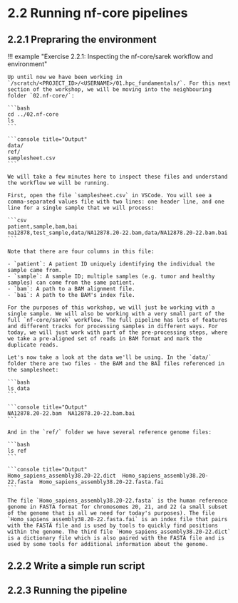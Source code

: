 # 2.2 Running nf-core pipelines

## 2.2.1 Prepraring the environment

!!! example "Exercise 2.2.1: Inspecting the nf-core/sarek workflow and environment"

    Up until now we have been working in `/scratch/<PROJECT_ID>/<USERNAME>/01.hpc_fundamentals/`. For this next section of the workshop, we will be moving into the neighbouring folder `02.nf-core/`:

    ```bash
    cd ../02.nf-core
    ls
    ```

    ```console title="Output"
    data/
    ref/
    samplesheet.csv
    ```

    We will take a few minutes here to inspect these files and understand the workflow we will be running.

    First, open the file `samplesheet.csv` in VSCode. You will see a comma-separated values file with two lines: one header line, and one line for a single sample that we will process:

    ```csv
    patient,sample,bam,bai
    na12878,test_sample,data/NA12878.20-22.bam,data/NA12878.20-22.bam.bai
    ```

    Note that there are four columns in this file:
    
    - `patient`: A patient ID uniquely identifying the individual the sample came from.
    - `sample`: A sample ID; multiple samples (e.g. tumor and healthy samples) can come from the same patient.
    - `bam`: A path to a BAM alignment file.
    - `bai`: A path to the BAM's index file.

    For the purposes of this workshop, we will just be working with a single sample. We will also be working with a very small part of the full `nf-core/sarek` workflow. The full pipeline has lots of features and different tracks for processing samples in different ways. For today, we will just work with part of the pre-processing steps, where we take a pre-aligned set of reads in BAM format and mark the duplicate reads.

    Let's now take a look at the data we'll be using. In the `data/` folder there are two files - the BAM and the BAI files referenced in the samplesheet:

    ```bash
    ls data
    ```

    ```console title="Output"
    NA12878.20-22.bam  NA12878.20-22.bam.bai
    ```

    And in the `ref/` folder we have several reference genome files:

    ```bash
    ls ref
    ```

    ```console title="Output"
    Homo_sapiens_assembly38.20-22.dict  Homo_sapiens_assembly38.20-22.fasta  Homo_sapiens_assembly38.20-22.fasta.fai
    ```

    The file `Homo_sapiens_assembly38.20-22.fasta` is the human reference genome in FASTA format for chromosomes 20, 21, and 22 (a small subset of the genome that is all we need for today's purposes). The file `Homo_sapiens_assembly38.20-22.fasta.fai` is an index file that pairs with the FASTA file and is used by tools to quickly find positions within the genome. The third file `Homo_sapiens_assembly38.20-22.dict` is a dictionary file which is also paired with the FASTA file and is used by some tools for additional information about the genome.

## 2.2.2 Write a simple run script

## 2.2.3 Running the pipeline
